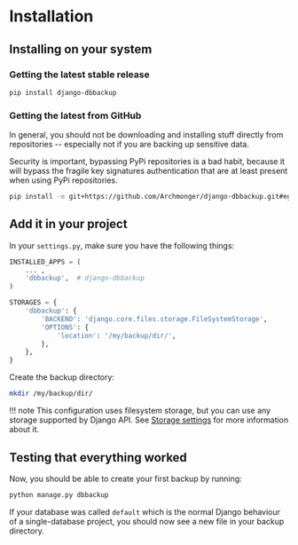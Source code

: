 # Installation

## Installing on your system

### Getting the latest stable release

```bash
pip install django-dbbackup
```

### Getting the latest from GitHub

In general, you should not be downloading and installing stuff
directly from repositories -- especially not if you are backing
up sensitive data.

Security is important, bypassing PyPi repositories is a bad habit,
because it will bypass the fragile key signatures authentication
that are at least present when using PyPi repositories.

```bash
pip install -e git+https://github.com/Archmonger/django-dbbackup.git#egg=django-dbbackup
```

## Add it in your project

In your `settings.py`, make sure you have the following things:

```python
INSTALLED_APPS = (
    ... ,
    'dbbackup',  # django-dbbackup
)

STORAGES = {
    'dbbackup': {
        'BACKEND': 'django.core.files.storage.FileSystemStorage',
        'OPTIONS': {
            'location': '/my/backup/dir/',
        },
    },
}
```

Create the backup directory:

```bash
mkdir /my/backup/dir/
```

!!! note
    This configuration uses filesystem storage, but you can use any storage
    supported by Django API. See [Storage settings](storage.md) for more information about it.

## Testing that everything worked

Now, you should be able to create your first backup by running:

```bash
python manage.py dbbackup
```

If your database was called `default` which is the normal Django behaviour
of a single-database project, you should now see a new file in your backup
directory.
